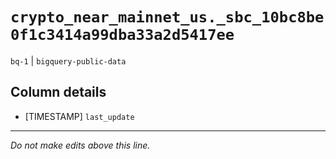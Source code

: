 # `crypto_near_mainnet_us._sbc_10bc8be0f1c3414a99dba33a2d5417ee`
`bq-1` | `bigquery-public-data`

## Column details
* [TIMESTAMP] `last_update`

-------------------------------------------------------------------------------
*Do not make edits above this line.*
